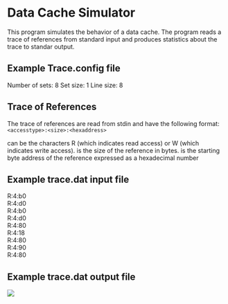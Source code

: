 #  Data Cache Simulator

This program simulates the behavior of a data cache. The program reads a trace of references from standard input and produces statistics about the trace to standar output.

## Example Trace.config file

Number of sets: 8
Set size: 1
Line size: 8

## Trace of References

The trace of references are read from stdin and have the following format:  
`<accesstype>:<size>:<hexaddress>`

<accesstype> can be the characters R (which indicates read access) or W (which indicates write access).
<size> is the size of the reference in bytes.
<hexaddress> is the starting byte address of the reference expressed as a hexadecimal number

## Example trace.dat input file

R:4:b0  
R:4:d0  
R:4:b0  
R:4:d0  
R:4:80  
R:4:18  
R:4:80  
R:4:90  
R:4:80  

## Example trace.dat output file
<img src="https://i.imgur.com/9CugtQp.png">

